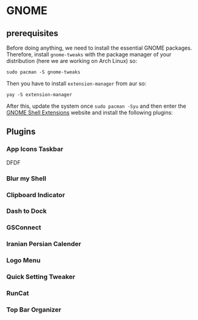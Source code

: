 GNOME 
======
## prerequisites
Before doing anything, we need to install the essential GNOME packages. Therefore, install ```gnome-tweaks``` with the package manager of your distribution (here we are working on Arch Linux) so:
```
sudo pacman -S gnome-tweaks
```
Then you have to install ```extension-manager``` from aur so:
```
yay -S extension-manager
```
After this, update the system once ``` sudo pacman -Syu ``` and then enter the [GNOME Shell Extensions](https://extensions.gnome.org/) website and install the following plugins:
## Plugins
### App Icons Taskbar
DFDF
### Blur my Shell
### Clipboard Indicator
### Dash to Dock
### GSConnect
### Iranian Persian Calender
### Logo Menu
### Quick Setting Tweaker
### RunCat
### Top Bar Organizer

